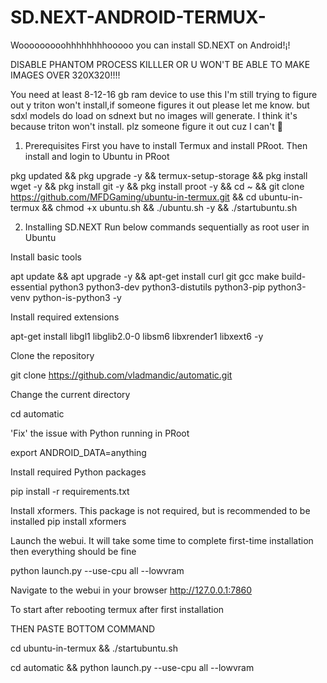 # SD.NEXT-ANDROID-TERMUX-
Wooooooooohhhhhhhhooooo you can install SD.NEXT on Android!¡!


DISABLE PHANTOM PROCESS KILLLER OR U WON'T BE ABLE TO MAKE IMAGES OVER 320X320!!!!


You need at least 8-12-16 gb ram device to use this I'm still trying to figure out y triton won't install,if someone figures it out please let me know. but sdxl models do load on sdnext but no images will generate. I think it's because triton  won't install. plz someone figure it out cuz I can't 🙏 


1. Prerequisites
First you have to install Termux and install PRoot. Then install and login to Ubuntu in PRoot



pkg updated && pkg upgrade -y && termux-setup-storage &&
pkg install wget -y && pkg install git -y && pkg install proot -y &&
cd ~ && git clone https://github.com/MFDGaming/ubuntu-in-termux.git && cd ubuntu-in-termux && chmod +x ubuntu.sh && ./ubuntu.sh -y && ./startubuntu.sh 


2. Installing SD.NEXT
Run below commands sequentially as root user in Ubuntu

Install basic tools

apt update && apt upgrade -y && apt-get install curl git gcc make build-essential python3 python3-dev python3-distutils python3-pip python3-venv python-is-python3 -y 

Install required extensions

apt-get install libgl1 libglib2.0-0 libsm6 libxrender1 libxext6 -y

Clone the repository

git clone https://github.com/vladmandic/automatic.git


Change the current directory

cd automatic 


'Fix' the issue with Python running in PRoot

export ANDROID_DATA=anything 

Install required Python packages

pip install -r requirements.txt

Install xformers. This package is not required, but is recommended to be installed
pip install xformers 

Launch the webui. It will take some time to complete first-time installation then everything should be fine

python launch.py --use-cpu all --lowvram



Navigate to the webui in your browser
http://127.0.0.1:7860 

To start after rebooting termux after first installation 

THEN PASTE BOTTOM COMMAND 

cd ubuntu-in-termux && ./startubuntu.sh

cd automatic && python launch.py --use-cpu all --lowvram
